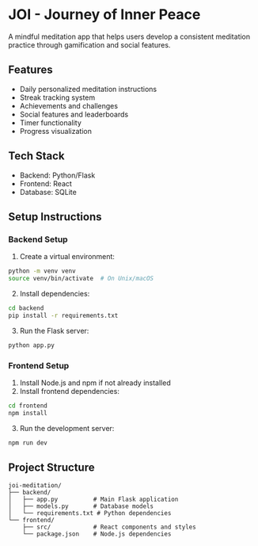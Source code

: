 # JOI - Journey of Inner Peace

A mindful meditation app that helps users develop a consistent meditation practice through gamification and social features.

## Features
- Daily personalized meditation instructions
- Streak tracking system
- Achievements and challenges
- Social features and leaderboards
- Timer functionality
- Progress visualization

## Tech Stack
- Backend: Python/Flask
- Frontend: React
- Database: SQLite

## Setup Instructions

### Backend Setup
1. Create a virtual environment:
```bash
python -m venv venv
source venv/bin/activate  # On Unix/macOS
```

2. Install dependencies:
```bash
cd backend
pip install -r requirements.txt
```

3. Run the Flask server:
```bash
python app.py
```

### Frontend Setup
1. Install Node.js and npm if not already installed
2. Install frontend dependencies:
```bash
cd frontend
npm install
```

3. Run the development server:
```bash
npm run dev
```

## Project Structure
```
joi-meditation/
├── backend/
│   ├── app.py          # Main Flask application
│   ├── models.py       # Database models
│   └── requirements.txt # Python dependencies
└── frontend/
    ├── src/            # React components and styles
    └── package.json    # Node.js dependencies
```
